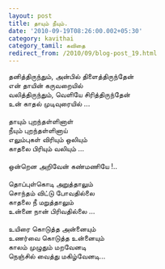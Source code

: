 ```yaml
---
layout: post
title: தாயும் நீயும்.
date: '2010-09-19T08:26:00.002+05:30'
category: kavithai
category_tamil: கவிதை
redirect_from: /2010/09/blog-post_19.html
---
```


தனித்திருந்தும், அன்பில் திளைத்திருந்தேன்<br />
என் தாயின் கருவறையில்<br />
வலித்திருந்தும், வெளியே சிரித்திருந்தேன்<br />
உன் காதல் முடிவுரையில் ...<br />
<br />
தாயும் புறந்தள்ளினாள்<br />
நீயும் புறந்தள்ளினாய்<br />
எலும்புகள் விரியும் ஒலியும்<br />
காதலை பிரியும் வலியும் ...<br />
<br />
ஒன்றென அறிவேன் கண்மணியே !..<br />
<br />
தொப்புள்கொடி அறுத்தாலும்<br />
சொந்தம் விட்டு போவதில்லை<br />
காதலை நீ மறுத்தாலும்<br />
உன்னை நான் பிரிவதில்லை ...<br />
<br />
உயிரை கொடுத்த அன்னையும்<br />
உணர்வை கொடுத்த உன்னையும்<br />
காலம் முழுதும் மறவேனடி<br />
நெஞ்சில் வைத்து மகிழ்வேனடி...<br />
<br />